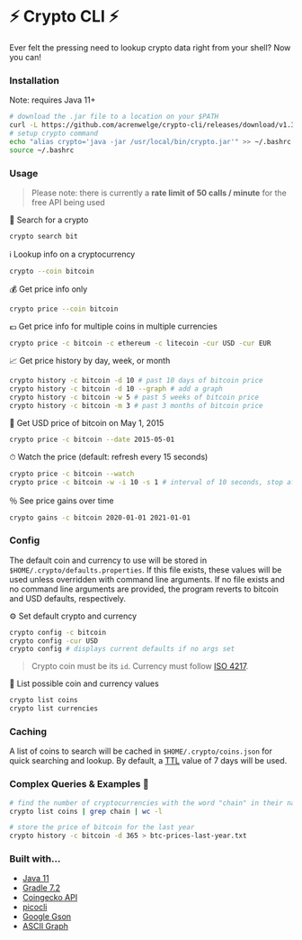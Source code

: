 # ⚡️ Crypto CLI ⚡️

Ever felt the pressing need to lookup crypto data right from your shell? Now you can!

### Installation
Note: requires Java 11+
```bash
# download the .jar file to a location on your $PATH
curl -L https://github.com/acrenwelge/crypto-cli/releases/download/v1.3/crypto-v1.3.jar > /usr/local/bin/crypto.jar
# setup crypto command
echo "alias crypto='java -jar /usr/local/bin/crypto.jar'" >> ~/.bashrc
source ~/.bashrc
```

### Usage

> Please note: there is currently a **rate limit of 50 calls / minute** for the free API being used

👀 Search for a crypto
```bash
crypto search bit
```

ℹ️ Lookup info on a cryptocurrency
```bash
crypto --coin bitcoin
```

💰 Get price info only
```bash
crypto price --coin bitcoin
```

💶 Get price info for multiple coins in multiple currencies
```bash
crypto price -c bitcoin -c ethereum -c litecoin -cur USD -cur EUR
```

📈 Get price history by day, week, or month
```bash
crypto history -c bitcoin -d 10 # past 10 days of bitcoin price
crypto history -c bitcoin -d 10 --graph # add a graph
crypto history -c bitcoin -w 5 # past 5 weeks of bitcoin price
crypto history -c bitcoin -m 3 # past 3 months of bitcoin price
```

📖 Get USD price of bitcoin on May 1, 2015
```bash
crypto price -c bitcoin --date 2015-05-01
```

⏱ Watch the price (default: refresh every 15 seconds)
```bash
crypto price -c bitcoin --watch
crypto price -c bitcoin -w -i 10 -s 1 # interval of 10 seconds, stop after 1 minute
```

％ See price gains over time
```bash
crypto gains -c bitcoin 2020-01-01 2021-01-01
```

### Config
The default coin and currency to use will be stored in `$HOME/.crypto/defaults.properties`. If this file exists, these values will be used unless overridden with command line arguments. If no file exists and no command line arguments are provided, the program reverts to bitcoin and USD defaults, respectively.

⚙️ Set default crypto and currency
```bash
crypto config -c bitcoin
crypto config -cur USD
crypto config # displays current defaults if no args set
```
> Crypto coin must be its `id`. Currency must follow [ISO 4217](https://en.wikipedia.org/wiki/ISO_4217).

📝 List possible coin and currency values
```bash
crypto list coins
crypto list currencies
```

### Caching
A list of coins to search will be cached in `$HOME/.crypto/coins.json` for quick searching and lookup. By default, a [TTL](https://en.wikipedia.org/wiki/Time_to_live) value of 7 days will be used.

### Complex Queries & Examples 🧐
```bash
# find the number of cryptocurrencies with the word "chain" in their name
crypto list coins | grep chain | wc -l

# store the price of bitcoin for the last year
crypto history -c bitcoin -d 365 > btc-prices-last-year.txt
```

### Built with...
* [Java 11](https://docs.oracle.com/en/java/javase/11/docs/api/index.html)
* [Gradle 7.2](https://docs.gradle.org/current/userguide/userguide.html)
* [Coingecko API](https://www.coingecko.com/en/api/documentation?)
* [picocli](https://picocli.info/)
* [Google Gson](https://github.com/google/gson/blob/master/UserGuide.md)
* [ASCII Graph](https://github.com/MitchTalmadge/ASCII-Data)
